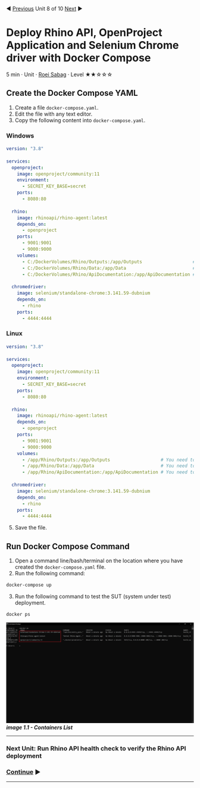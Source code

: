 :arrow_backward: [Previous](./07.InstallDockerCompose.md) Unit 8 of 10 [Next](./09.RhinoHealthCheck.md) :arrow_forward:

# Deploy Rhino API, OpenProject Application and Selenium Chrome driver with Docker Compose
5 min · Unit · [Roei Sabag](https://www.linkedin.com/in/roei-sabag-247aa18/) · Level ★★☆☆☆
  
## Create the Docker Compose YAML
1. Create a file `docker-compose.yaml`.
2. Edit the file with any text editor.
3. Copy the following content into `docker-compose.yaml`.  

### Windows
```yaml
version: "3.8"

services:
  openproject:
    image: openproject/community:11
    environment:
      - SECRET_KEY_BASE=secret
    ports:
      - 8080:80

  rhino:
    image: rhinoapi/rhino-agent:latest
    depends_on:
      - openproject
    ports:
      - 9001:9001
      - 9000:9000
    volumes:
      - C:/DockerVolumes/Rhino/Outputs:/app/Outputs                   # You need to provide a vaild local folder.
      - C:/DockerVolumes/Rhino/Data:/app/Data                         # You need to provide a vaild local folder.
      - C:/DockerVolumes/Rhino/ApiDocumentation:/app/ApiDocumentation # You need to provide a vaild local folder.

  chromedriver:
    image: selenium/standalone-chrome:3.141.59-dubnium
    depends_on:
      - rhino
    ports:
      - 4444:4444
```  

### Linux
```yaml
version: "3.8"

services:
  openproject:
    image: openproject/community:11
    environment:
      - SECRET_KEY_BASE=secret
    ports:
      - 8080:80

  rhino:
    image: rhinoapi/rhino-agent:latest
    depends_on:
      - openproject
    ports:
      - 9001:9001
      - 9000:9000
    volumes:
      - /app/Rhino/Outputs:/app/Outputs                   # You need to provide a vaild local folder.
      - /app/Rhino/Data:/app/Data                         # You need to provide a vaild local folder.
      - /app/Rhino/ApiDocumentation:/app/ApiDocumentation # You need to provide a vaild local folder.

  chromedriver:
    image: selenium/standalone-chrome:3.141.59-dubnium
    depends_on:
      - rhino
    ports:
      - 4444:4444
``` 

5. Save the file.

## Run Docker Compose Command
1. Open a command line/bash/terminal on the location where you have created the `docker-compose.yaml` file.
2. Run the following command:  

```bash
docker-compose up
```  

3. Run the following command to test the SUT (system under test) deployment.  

```bash
docker ps
```  

![image 1.1 - Containers List](./Images/m01u08_1.png)  
_**image 1.1 - Containers List**_

---
### Next Unit: Run Rhino API health check to verify the Rhino API deployment
### [Continue](./09.RhinoHealthCheck.md) :arrow_forward:
---
